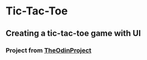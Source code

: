 # Tic-Tac-Toe
## Creating a tic-tac-toe game with UI
### Project from [TheOdinProject](https://www.theodinproject.com/paths/full-stack-javascript/courses/javascript/lessons/tic-tac-toe)